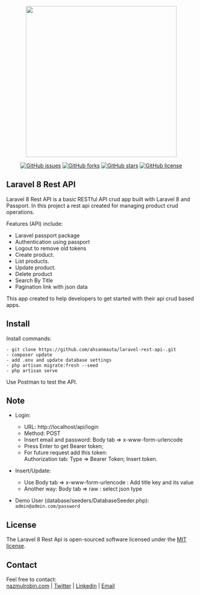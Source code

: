 <p align="center"><a href="https://nazmulrobin.com" target="_blank"><img src="http://laravel.nazmulrobin.com/images/nhrrob/nhrblog-logo-white.png" width="400"></a></p>

<p align="center">
<a href="https://github.com/nhrrob/laravel-8-api-crud/issues"><img alt="GitHub issues" src="https://img.shields.io/github/issues/nhrrob/laravel-8-api-crud"></a>
<a href="https://github.com/nhrrob/laravel-8-api-crud/network"><img alt="GitHub forks" src="https://img.shields.io/github/forks/nhrrob/laravel-8-api-crud"></a>
<a href="https://github.com/nhrrob/laravel-8-api-crud/stargazers"><img alt="GitHub stars" src="https://img.shields.io/github/stars/nhrrob/laravel-8-api-crud"></a>
<a href="https://github.com/nhrrob/laravel-8-api-crud/blob/master/LICENSE.md"><img alt="GitHub license" src="https://img.shields.io/github/license/nhrrob/laravel-8-api-crud"></a>

</p>

## Laravel 8 Rest API

Laravel 8 Rest API is a basic RESTful API crud app built with Laravel 8 and Passport. In this project a rest api created for managing product crud operations. 

Features (API) include:

- Laravel passport package
- Authentication using passport
- Logout to remove old tokens 
- Create product.
- List products.
- Update product.
- Delete product
- Search By Title
- Pagination link with json data

This app created to help developers to get started with their api crud based apps.


## Install

Install commands:
``` 
- git clone https://github.com/ahsanmauta/laravel-rest-api-.git 
- composer update
- add .env and update database settings
- php artisan migrate:fresh --seed
- php artisan serve

```

Use Postman to test the API.


## Note

- Login: 
    - URL: http://localhost/api/login 
    - Method: POST
    - Insert email and password: Body tab => x-www-form-urlencode
    - Press Enter to get Bearer token;
    - For future request add this token: 
      <br>Authorization tab: Type => Bearer Token; Insert token.
    
- Insert/Update:
    - Use Body tab => x-www-form-urlencode : Add title key and its value
    - Another way: Body tab => raw : select json type 
- Demo User (database/seeders/DatabaseSeeder.php): 
<br> ```admin@admin.com/password```


## License

The Laravel 8 Rest Api is open-sourced software licensed under the [MIT license](https://opensource.org/licenses/MIT).


## Contact

Feel free to contact:  
<a href="https://www.nazmulrobin.com/">nazmulrobin.com</a> | <a href="https://twitter.com/nhr_rob">Twitter</a> | <a href="https://www.linkedin.com/in/nhrrob/">Linkedin</a> | <a href="mailto:robin.sust08@gmail.com">Email</a>